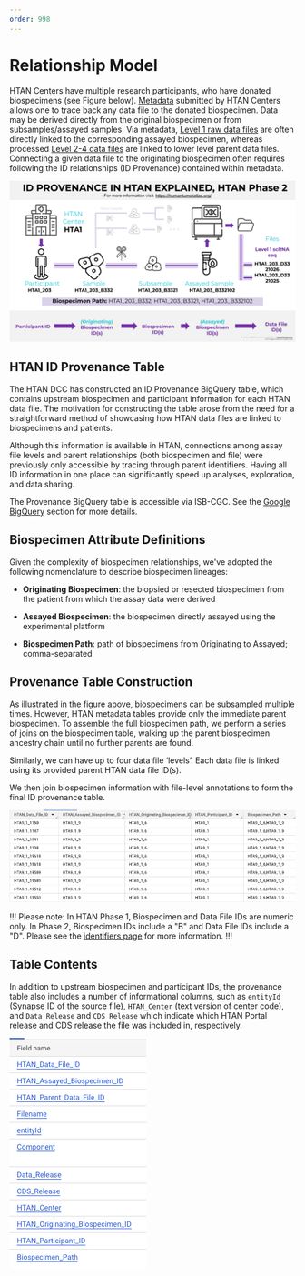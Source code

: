 ```yaml
---
order: 998
---
```


# Relationship Model

HTAN Centers have multiple research participants, who have donated biospecimens (see Figure below). [Metadata](../data_model/data_levels.md#metadata) submitted by HTAN Centers allows one to trace back any data file to the donated biospecimen. Data may be derived directly from the original biospecimen or from subsamples/assayed samples. Via metadata, [Level 1 raw data files](../data_model/data_levels.md#assay-data-levels) are often directly linked to the corresponding assayed biospecimen, whereas processed [Level 2-4 data files](../data_model/data_levels.md#assay-data-levels) are linked to lower level parent data files. Connecting a given data file to the originating biospecimen often requires following the ID relationships (ID Provenance) contained within metadata. 

![HTAN ID Provenance, Phase 2](../img/Phase2_ID_Provenance_Explained.svg)

## HTAN ID Provenance Table

The HTAN DCC has constructed an ID Provenance BigQuery table, which contains upstream biospecimen and participant information for each HTAN data file. The motivation for constructing the table arose from the need for a straightforward method of showcasing how HTAN data files are linked to biospecimens and patients.

Although this information is available in HTAN, connections among assay file levels and parent relationships (both biospecimen and file) were previously only accessible by tracing through parent identifiers. Having all ID information in one place can significantly speed up analyses, exploration, and data sharing.

The Provenance BigQuery table is accessible via ISB-CGC. See the [Google BigQuery](../data_access/biq_query.md) section for more details. 

## Biospecimen Attribute Definitions

Given the complexity of biospecimen relationships, we've adopted the following nomenclature to describe biospecimen lineages:

* **Originating Biospecimen**: the biopsied or resected biospecimen from the patient from which the assay data were derived

* **Assayed Biospecimen**: the biospecimen directly assayed using the experimental platform

* **Biospecimen Path**: path of biospecimens from Originating to Assayed; comma-separated

## Provenance Table Construction
As illustrated in the figure above, biospecimens can be subsampled multiple times. However, HTAN metadata tables provide only the immediate parent biospecimen. To assemble the full biospecimen path, we perform a series of joins on the biospecimen table, walking up the parent biospecimen ancestry chain until no further parents are found. 

Similarly, we can have up to four data file ‘levels’. Each data file is linked using its provided parent HTAN data file ID(s). 

We then join biospecimen information with file-level annotations to form the final ID provenance table.

![Provenance Table Columns](../img/provenance2.png)

!!!
Please note: In HTAN Phase 1, Biospecimen and Data File IDs are numeric only. In Phase 2, Biospecimen IDs include a "B" and Data File IDs include a "D". Please see the [identifiers page](identifiers.md/#phase-2-vs-phase-1-htan-identifiers) for more information.
!!!

## Table Contents

In addition to upstream biospecimen and participant IDs, the provenance table also includes a number of informational columns, such as `entityId` (Synapse ID of the source file), `HTAN_Center` (text version of center code), and `Data_Release` and `CDS_Release` which indicate which HTAN Portal release and CDS release the file was included in, respectively.

![Provenance Table Columns](../img/provenance3.png)